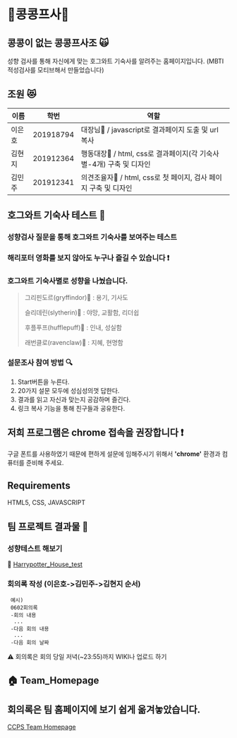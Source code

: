 # 💖콩콩프사💖
## 콩콩이 없는 콩콩프사조 🙀
 성향 검사를 통해 자신에게 맞는 호그와트 기숙사를 알려주는 홈페이지입니다.
 (MBTI 적성검사를 모티브해서 만들었습니다)

## 조원 :heart_eyes_cat:
|이름|학번|역할|
|-----|----------|---|
|이은호|201918794| 대장님🖤 /  javascript로 결과페이지 도출 및 url 복사 |
|김현지|201912364| 행동대장🖤 /  html, css로 결과페이지(각 기숙사별-4개) 구축 및 디자인 |
|김민주|201912341| 의견조율자🖤 /  html, css로 첫 페이지, 검사 페이지 구축 및 디자인 |

## 호그와트 기숙사 테스트 :european_castle:
### 성향검사 질문을 통해 호그와트 기숙사를 보여주는 테스트
### 해리포터 영화를 보지 않아도 누구나 즐길 수 있습니다 :heavy_exclamation_mark:

### 호그와트 기숙사별로 성향을 나눴습니다.
>그리핀도르(gryffindor)🦁 : 용기, 기사도
>
>슬리데린(slytherin)🐍 : 야망, 교활함, 리더쉽
>
>후플푸프(hufflepuff)🦡 : 인내, 성실함
>
>래번클로(ravenclaw)🦅 : 지혜, 현명함

### 설문조사 참여 방법 🔍
1. Start버튼을 누른다.
2. 20가지 설문 모두에 성심성의껏 답한다. 
3. 결과를 읽고 자신과 맞는지 공감하며 즐긴다.
4. 링크 복사 기능을 통해 친구들과 공유한다.

## 저희 프로그램은 chrome 접속을 권장합니다 ❗️️ 
구글 폰트를 사용하였기 때문에 편하게 설문에 임해주시기 위해서 **'chrome'** 환경과 컴퓨터를 준비해 주세요.

## Requirements 
HTML5, CSS, JAVASCRIPT

## 팀 프로젝트 결과물 📝
### 성향테스트 해보기
:house_with_garden:
[Harrypotter_House_test](https://harrypottertest-ccps.netlify.app/)


### 회의록 작성 (이은호->김민주->김현지 순서)
     예시)
     0602회의록
     -회의 내용
      ...
     -다음 회의 내용
      ...
     -다음 회의 날짜

⚠️ 회의록은 회의 당일 저녁(~23:55)까지 WIKI나 업로드 하기

## :house: Team_Homepage
## 회의록은 팀 홈페이지에 보기 쉽게 옮겨놓았습니다.
[CCPS Team Homepage](https://leh0818.github.io/Creative_CCPS/)

